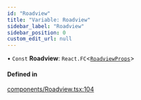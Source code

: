 ```yaml
---
id: "Roadview"
title: "Variable: Roadview"
sidebar_label: "Roadview"
sidebar_position: 0
custom_edit_url: null
---
```


• `Const` **Roadview**: `React.FC`<[`RoadviewProps`](../interfaces/RoadviewProps.md)\>

#### Defined in

[components/Roadview.tsx:104](https://github.com/JaeSeoKim/react-kakao-maps/blob/2388133/src/components/Roadview.tsx#L104)

